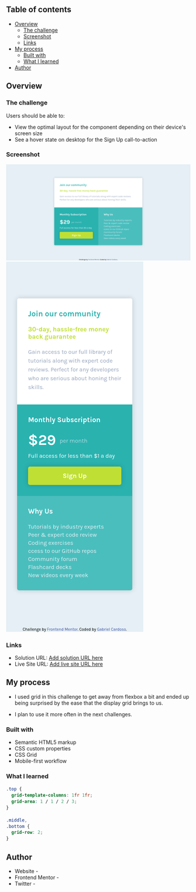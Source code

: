 ## Table of contents

- [Overview](#overview)
  - [The challenge](#the-challenge)
  - [Screenshot](#screenshot)
  - [Links](#links)
- [My process](#my-process)
  - [Built with](#built-with)
  - [What I learned](#what-i-learned)
- [Author](#author)

## Overview

### The challenge

Users should be able to:

- View the optimal layout for the component depending on their device's screen size
- See a hover state on desktop for the Sign Up call-to-action

### Screenshot

![Desktop Version](./screenshots/desktop-version.png)
![Mobile Version](./screenshots/mobile-version.png)

### Links

- Solution URL: [Add solution URL here](https://www.frontendmentor.io/solutions/single-price-grid-component-T79ZWdJ0R)
- Live Site URL: [Add live site URL here](https://gabrielcardosodev.github.io/single-price-grid-component/)

## My process

- I used grid in this challenge to get away from flexbox a bit and ended up being surprised by the ease that the display grid brings to us.

- I plan to use it more often in the next challenges.

### Built with

- Semantic HTML5 markup
- CSS custom properties
- CSS Grid
- Mobile-first workflow

### What I learned

```css
.top {
  grid-template-columns: 1fr 1fr;
  grid-area: 1 / 1 / 2 / 3;
}

.middle,
.bottom {
  grid-row: 2;
}
```

## Author

- Website - [](https://www.linkedin.com/in/gabrielcardosodev)
- Frontend Mentor - [](https://www.frontendmentor.io/profile/gabrielcardosodev)
- Twitter - [](https://www.twitter.com/cardjoso)

